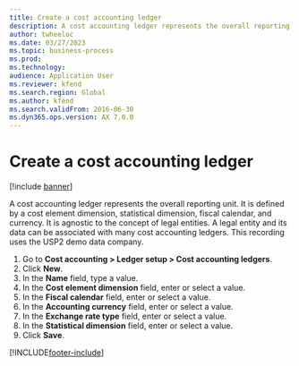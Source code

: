 ```yaml
---
title: Create a cost accounting ledger
description: A cost accounting ledger represents the overall reporting unit.
author: twheeloc
ms.date: 03/27/2023
ms.topic: business-process
ms.prod: 
ms.technology: 
audience: Application User
ms.reviewer: kfend
ms.search.region: Global
ms.author: kfend
ms.search.validFrom: 2016-06-30
ms.dyn365.ops.version: AX 7.0.0
---
```

# Create a cost accounting ledger

[!include [banner](../../includes/banner.md)]

A cost accounting ledger represents the overall reporting unit. It is defined by a cost element dimension, statistical dimension, fiscal calendar, and currency. It is agnostic to the concept of legal entities. A legal entity and its data can be associated with many cost accounting ledgers. This recording uses the USP2 demo data company.

1. Go to **Cost accounting > Ledger setup > Cost accounting ledgers**.
2. Click **New**.
3. In the **Name** field, type a value.
4. In the **Cost element dimension** field, enter or select a value.
5. In the **Fiscal calendar** field, enter or select a value.
6. In the **Accounting currency** field, enter or select a value.
7. In the **Exchange rate type** field, enter or select a value.
8. In the **Statistical dimension** field, enter or select a value.
9. Click **Save**.



[!INCLUDE[footer-include](../../../includes/footer-banner.md)]
